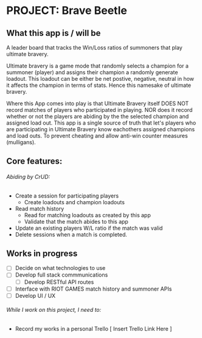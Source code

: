 # PROJECT: Brave Beetle

## What this app is / will be
A leader board that tracks the Win/Loss ratios of summoners that play ultimate bravery.

Ultimate bravery is a game mode that randomly selects a champion for a summoner (player)
and assigns their champion a randomly generate loadout. This loadout can be either be net
postive, negative, neutral in how it affects the champion in terms of stats. Hence this 
namesake of ultimate bravery.

Where this App comes into play is that Ultimate Bravery itself DOES NOT record matches 
of players who participated in playing. NOR does it record whether or not the players 
are abiding by the the selected champion and assigned load out. This app is a single source 
of truth that let's players who are participating in Ultimate Bravery know eachothers assigned
champions and load outs. To prevent cheating and allow anti-win counter measures (mulligans).

## Core features:

###### Abiding by CrUD:
- Create a session for participating players
  - Create loadouts and champion loadouts
- Read match history
  - Read for matching loadouts as created by this app
  - Validate that the match abides to this app
- Update an existing players W/L ratio if the match was valid
- Delete sessions when a match is completed.

## Works in progress

- [ ] Decide on what technologies to use
- [ ] Develop full stack commmunications
  - [ ] Develop RESTful API routes
- [ ] Interface with RIOT GAMES match history and summoner APIs
- [ ] Develop UI / UX

###### While I work on this project, I need to:

- Record my works in a personal Trello
[ Insert Trello Link Here ]